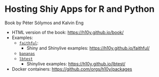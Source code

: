 # Hosting Shiy Apps for R and Python

Book by Péter Sólymos and Kalvin Eng

- HTML version of the book: <https://h10y.github.io/book/>
- Examples:
  - [`faithful`](https://github.com/h10y/faithful):
    - Shiny and Shinylive examples: <https://h10y.github.io/faithful/>
  - [`bananas`](https://github.com/h10y/bananas)
  - [`lbtest`](https://github.com/h10y/lbtest)
    - Shinylive examples: <https://h10y.github.io/lbtest/>
- Docker containers: <https://github.com/orgs/h10y/packages>
